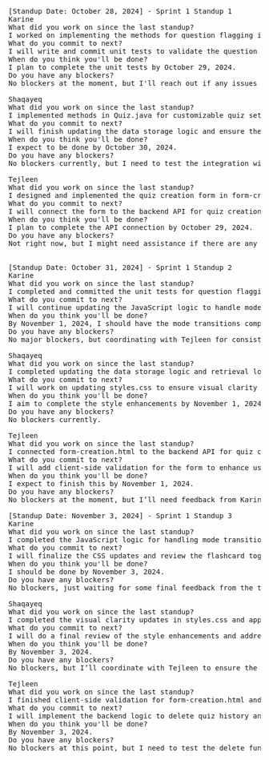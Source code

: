 <pre>
[Standup Date: October 28, 2024] - Sprint 1 Standup 1
Karine
What did you work on since the last standup?
I worked on implementing the methods for question flagging in Question.java and updating the validation logic to support quiz flagging.
What do you commit to next?
I will write and commit unit tests to validate the question flagging methods.
When do you think you'll be done?
I plan to complete the unit tests by October 29, 2024.
Do you have any blockers?
No blockers at the moment, but I'll reach out if any issues come up while writing the tests.

Shaqayeq
What did you work on since the last standup?
I implemented methods in Quiz.java for customizable quiz settings, such as timers, and started updating the data storage logic in QuizController.java.
What do you commit to next?
I will finish updating the data storage logic and ensure the retrieval logic matches the new structure.
When do you think you'll be done?
I expect to be done by October 30, 2024.
Do you have any blockers?
No blockers currently, but I need to test the integration with the JSON data files.

Tejleen
What did you work on since the last standup?
I designed and implemented the quiz creation form in form-creation.html with input fields for quiz titles, descriptions, and questions.
What do you commit to next?
I will connect the form to the backend API for quiz creation.
When do you think you'll be done?
I plan to complete the API connection by October 29, 2024.
Do you have any blockers?
Not right now, but I might need assistance if there are any unexpected API connection issues.


[Standup Date: October 31, 2024] - Sprint 1 Standup 2
Karine
What did you work on since the last standup?
I completed and committed the unit tests for question flagging. I also started working on the toggle feature for flashcards.html to switch between flashcard and quiz mode.
What do you commit to next?
I will continue updating the JavaScript logic to handle mode transitions.
When do you think you'll be done?
By November 1, 2024, I should have the mode transitions completed.
Do you have any blockers?
No major blockers, but coordinating with Tejleen for consistent styling may be needed.

Shaqayeq
What did you work on since the last standup?
I completed updating the data storage logic and retrieval logic in QuizController.java.
What do you commit to next?
I will work on updating styles.css to ensure visual clarity and distinct feedback messages across the forms and pages.
When do you think you'll be done?
I aim to complete the style enhancements by November 1, 2024.
Do you have any blockers?
No blockers currently.

Tejleen
What did you work on since the last standup?
I connected form-creation.html to the backend API for quiz creation and tested the integration.
What do you commit to next?
I will add client-side validation for the form to enhance user experience.
When do you think you'll be done?
I expect to finish this by November 1, 2024.
Do you have any blockers?
No blockers at the moment, but I’ll need feedback from Karine to align the frontend toggle changes with the rest of the form.

[Standup Date: November 3, 2024] - Sprint 1 Standup 3
Karine
What did you work on since the last standup?
I completed the JavaScript logic for handling mode transitions in flashcards.html and started updating styles.css for visual feedback on mode changes.
What do you commit to next?
I will finalize the CSS updates and review the flashcard toggle implementation.
When do you think you'll be done?
I should be done by November 3, 2024.
Do you have any blockers?
No blockers, just waiting for some final feedback from the team on the flashcard mode implementation.

Shaqayeq
What did you work on since the last standup?
I completed the visual clarity updates in styles.css and applied consistent styling across flashcards.html, form-creation.html, and quiz-history.html.
What do you commit to next?
I will do a final review of the style enhancements and address any feedback from the team.
When do you think you'll be done?
By November 3, 2024.
Do you have any blockers?
No blockers, but I’ll coordinate with Tejleen to ensure the history page is styled consistently.

Tejleen
What did you work on since the last standup?
I finished client-side validation for form-creation.html and started developing quiz-history.html for displaying past quizzes.
What do you commit to next?
I will implement the backend logic to delete quiz history and ensure it integrates with the new page.
When do you think you'll be done?
By November 3, 2024.
Do you have any blockers?
No blockers at this point, but I need to test the delete functionality after backend implementation.
</pre>
